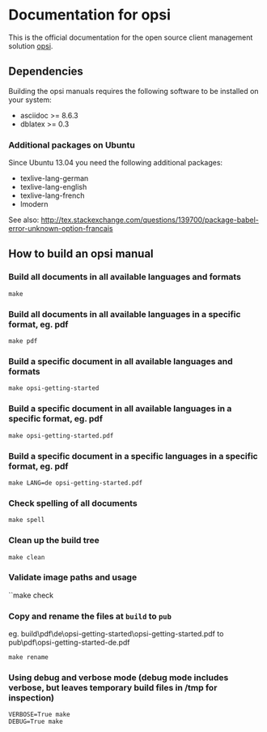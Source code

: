 # Documentation for opsi

This is the official documentation for the open source client management solution [opsi](http://www.opsi.org/en).

## Dependencies

Building the opsi manuals requires the following software to be installed on your system:

* asciidoc >= 8.6.3
* dblatex  >= 0.3

### Additional packages on Ubuntu

Since Ubuntu 13.04 you need the following additional packages:
* texlive-lang-german
* texlive-lang-english
* texlive-lang-french
* lmodern

See also:
http://tex.stackexchange.com/questions/139700/package-babel-error-unknown-option-francais

## How to build an opsi manual

### Build all documents in all available languages and formats

``make``

### Build all documents in all available languages in a specific format, eg. pdf

``make pdf``

### Build a specific document in all available languages and formats

``make opsi-getting-started``

### Build a specific document in all available languages in a specific format, eg. pdf

``make opsi-getting-started.pdf``

### Build a specific document in a specific languages in a specific format, eg. pdf

``make LANG=de opsi-getting-started.pdf``

### Check spelling of all documents

``make spell``

### Clean up the build tree

``make clean``

### Validate image paths and usage

``make check

### Copy and rename the files at `build` to `pub`

eg. build\pdf\de\opsi-getting-started\opsi-getting-started.pdf to pub\pdf\opsi-getting-started-de.pdf

``` shell
make rename
```

### Using debug and verbose mode (debug mode includes verbose, but leaves temporary build files in /tmp for inspection)

```
VERBOSE=True make
DEBUG=True make
```
